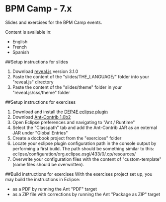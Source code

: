 BPM Camp - 7.x
====================

Slides and exercises for the BPM Camp events.

Content is available in:
- English
- French
- Spanish

##Setup instructions for slides
1. Download [reveal.js](https://github.com/hakimel/reveal.js/) version 3.1.0
2. Paste the content of the "slides/THE_LANGUAGE/" folder into your "reveal.js" directory
3. Paste the content of the "slides/theme" folder in your "reveal.js/css/theme" folder

##Setup instructions for exercises
1. Download and install the [DEP4E eclipse plugin](http://dep4e.sourceforge.net/)
2. Download [Ant-Contrib 1.0b2](http://sourceforge.net/projects/ant-contrib/files/ant-contrib/ant-contrib-1.0b2/ant-contrib-1.0b2-bin.zip/download) 
3. Open Eclipse preferences and navigating to "Ant / Runtime"
4. Select the "Classpath" tab and add the Ant-Contrib JAR as an external JAR under "Global Entries"
5. Create a docbook project from the "exercices" folder
6. Locate your eclipse plugin configuration path in the console output by performing a first build. The path should be something similar to this: eclipse/configuration/org.eclipse.osgi/433/0/.cp/resources/
7. Overwrite your configuration files with the content of "custom-template" (some files should be overwritten).

##Build instructions for exercises
With the exercises project set up, you may build the instructions in Eclipse:
- as a PDF by running the Ant "PDF" target
- as a ZIP file with corrections by running the Ant "Package as ZIP" target


